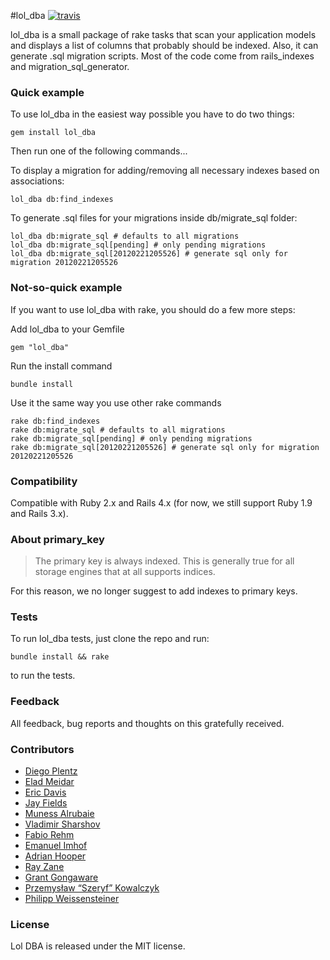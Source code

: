 #lol_dba [![travis](https://api.travis-ci.org/plentz/lol_dba.png?branch=master)](https://travis-ci.org/plentz/lol_dba)

lol_dba is a small package of rake tasks that scan your application models and displays a list of columns that probably should be indexed. Also, it can generate .sql migration scripts. Most of the code come from rails_indexes and migration_sql_generator.

### Quick example

To use lol_dba in the easiest way possible you have to do two things:

	gem install lol_dba

Then run one of the following commands...

To display a migration for adding/removing all necessary indexes based on associations:

	lol_dba db:find_indexes

To generate .sql files for your migrations inside db/migrate_sql folder:

	lol_dba db:migrate_sql # defaults to all migrations
	lol_dba db:migrate_sql[pending] # only pending migrations
	lol_dba db:migrate_sql[20120221205526] # generate sql only for migration 20120221205526

### Not-so-quick example

If you want to use lol_dba with rake, you should do a few more steps:

Add lol_dba to your Gemfile

    gem "lol_dba"

Run the install command

    bundle install

Use it the same way you use other rake commands

	rake db:find_indexes
	rake db:migrate_sql # defaults to all migrations
	rake db:migrate_sql[pending] # only pending migrations
	rake db:migrate_sql[20120221205526] # generate sql only for migration 20120221205526

### Compatibility

Compatible with Ruby 2.x and Rails 4.x (for now, we still support Ruby 1.9 and Rails 3.x).

### About primary_key

>The primary key is always indexed. This is generally true for all storage engines that at all supports indices.

For this reason, we no longer suggest to add indexes to primary keys.

### Tests

To run lol_dba tests, just clone the repo and run:

    bundle install && rake

to run the tests.

### Feedback

All feedback, bug reports and thoughts on this gratefully received.

### Contributors

* [Diego Plentz](http://plentz.org)
* [Elad Meidar](http://blog.eizesus.com)
* [Eric Davis](http://littlestreamsoftware.com)
* [Jay Fields](http://jayfields.com/)
* [Muness Alrubaie](http://muness.blogspot.com/)
* [Vladimir Sharshov](https://github.com/warpc)
* [Fabio Rehm](http://fabiorehm.com/)
* [Emanuel Imhof](http://m43nu.ch)
* [Adrian Hooper](https://twitter.com/PaReeOhNos)
* [Ray Zane](https://github.com/rzane)
* [Grant Gongaware](https://github.com/ggongaware)
* [Przemysław “Szeryf” Kowalczyk](https://szeryf.wordpress.com)
* [Philipp Weissensteiner](http://philippweissensteiner.com)

### License

Lol DBA is released under the MIT license.
